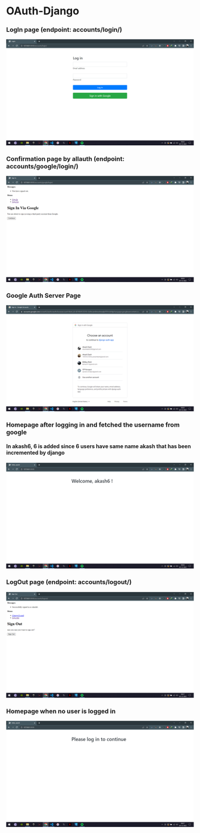# OAuth-Django
<h3>LogIn page (endpoint: accounts/login/) </h3>
<img src="Pics/1.png">

<h3>Confirmation page by allauth (endpoint: accounts/google/login/) </h3>
<img src="Pics/2.png">

<h3>Google Auth Server Page</h3>
<img src="Pics/3.png">

<h3>Homepage after logging in and fetched the username from google</h3>
<h4>In akash6, 6 is added since 6 users have same name akash that has been incremented by django</h4>
<img src="Pics/4.png">

<h3>LogOut page (endpoint: accounts/logout/) </h3>
<img src="Pics/5.png">

<h3>Homepage when no user is logged in</h3>
<img src="Pics/6.png">
